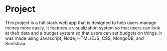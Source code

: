 # Project
 
This project is a full stack web app that is designed to help users manage money more easily. It features a visualization system so that users can look at their data and a budget system so that users can set budgets on things. It was made using Javascript, Node, HTML/EJS, CSS, MongoDB, and Bootstrap. 
